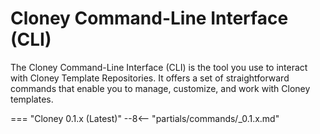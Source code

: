 # Cloney Command-Line Interface (CLI)

The Cloney Command-Line Interface (CLI) is the tool you use to interact with Cloney Template Repositories. It offers a set of straightforward commands that enable you to manage, customize, and work with Cloney templates.

=== "Cloney 0.1.x (Latest)"
    --8<-- "partials/commands/_0.1.x.md"
